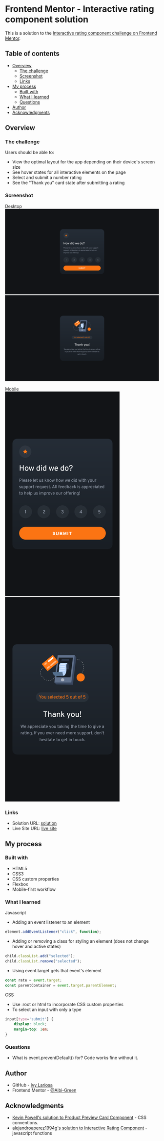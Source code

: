 # Frontend Mentor - Interactive rating component solution

This is a solution to the [Interactive rating component challenge on Frontend Mentor](https://www.frontendmentor.io/challenges/interactive-rating-component-koxpeBUmI).

## Table of contents

- [Overview](#overview)
  - [The challenge](#the-challenge)
  - [Screenshot](#screenshot)
  - [Links](#links)
- [My process](#my-process)
  - [Built with](#built-with)
  - [What I learned](#what-i-learned)
  - [Questions](#questions)
- [Author](#author)
- [Acknowledgments](#acknowledgments)

## Overview

### The challenge

Users should be able to:

- View the optimal layout for the app depending on their device's screen size
- See hover states for all interactive elements on the page
- Select and submit a number rating
- See the "Thank you" card state after submitting a rating

### Screenshot

Desktop  
![Desktop 1st](./screenshots/desktop1.png)
![Desktop 2nd](./screenshots/desktop2.png)  

Mobile  
![Mobile 1st](./screenshots/mobile1.png)
![Mobile 2nd](./screenshots/mobile2.png)


### Links

- Solution URL: [solution](https://github.com/Aibi-Green/Frontend-Mentor-Projects/tree/main/interactive-rating-component-main)
- Live Site URL: [live site](https://interactive-rating-ivydev.netlify.app/)

## My process

### Built with

- HTML5
- CSS3
- CSS custom properties
- Flexbox
- Mobile-first workflow

### What I learned

Javascript  
- Adding an event listener to an element
```js
element.addEventListener("click", function);
```
- Adding or removing a class for styling an element (does not change hover and active states)
```js
child.classList.add("selected");
child.classList.remove("selected");
```
- Using event.target gets that event's element
```js
const rate = event.target;
const parentContainer = event.target.parentElement;
```

CSS  
- Use :root or html to incorporate CSS custom properties
- To select an input with only a type
```css
input[type='submit'] {
    display: block;
    margin-top: 1em;
}
```

### Questions
- What is event.preventDefault() for? Code works fine without it.

## Author

- GitHub - [Ivy Lariosa](https://github.com/Aibi-Green)
- Frontend Mentor - [@Aibi-Green](https://www.frontendmentor.io/profile/Aibi-Green)

## Acknowledgments

- [Kevin Powell's solution to Product Preview Card Component](https://github.com/kevin-powell) - CSS conventions.
- [alejandroaperez1994g's solution to Interactive Rating Component](https://github.com/alejandroaperez1994g/interactive-rating-component) - javascript functions
